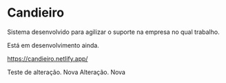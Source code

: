 # Candieiro
Sistema desenvolvido para agilizar o suporte na empresa no qual trabalho.

Está em desenvolvimento ainda.

https://candieiro.netlify.app/


Teste de alteração. Nova Alteração. Nova
